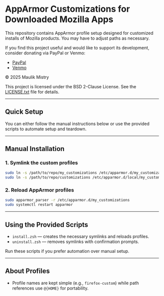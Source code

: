 # AppArmor Customizations for Downloaded Mozilla Apps

This repository contains AppArmor profile setup designed for customized installs of Mozilla products. You may have to adjust paths as necessary.

If you find this project useful and would like to support its development, consider donating via PayPal or Venmo: 
- [PayPal](https://www.paypal.com/paypalme/m1st0)
- [Venmo](https://venmo.com/code?user_id=3319592654995456106&created=1753280522)

© 2025 Maulik Mistry

This project is licensed under the BSD 2-Clause License. See the [LICENSE.txt](./LICENSE.txt) file for details.

---

## Quick Setup

You can either follow the manual instructions below or use the provided scripts to automate setup and teardown.

---

## Manual Installation

### 1. Symlink the custom profiles

```bash
sudo ln -s /path/to/repo/my_customizations /etc/apparmor.d/my_customizations
sudo ln -s /path/to/repo/customizations /etc/apparmor.d/local/my_customizations
```

### 2. Reload AppArmor profiles

```bash
sudo apparmor_parser -r /etc/apparmor.d/my_customizations
sudo systemctl restart apparmor
```

---

## Using the Provided Scripts

- `install.zsh` — creates the necessary symlinks and reloads profiles.  
- `uninstall.zsh` — removes symlinks with confirmation prompts.

Run these scripts if you prefer automation over manual setup.

---

## About Profiles

- Profile names are kept simple (e.g., `firefox-custom`) while path references use `@{HOME}` for portability.


